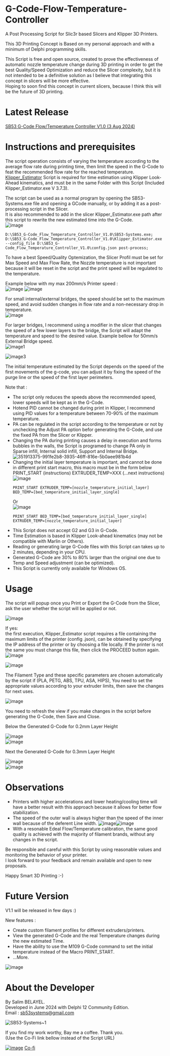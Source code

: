 # G-Code-Flow-Temperature-Controller
A Post Processing Script for Slic3r based Slicers and Klipper 3D Printers.  
  
This 3D Printing Concept is Based on my personal approach and with a minimum of Delphi programming skills.

This Script is free and open source, created to prove the effectiveness of automatic nozzle temperature change during 3D printing in order to get the best Quality/Speed Optimization and reduce the Slicer complexity, but it is not intended to be a definitive solution as I believe that integrating this concept in slicers will be more effective.  
Hoping to soon find this concept in current slicers, because I think this will be the future of 3D printing.  
  
# Latest Release
[SB53 G-Code Flow/Temperature Controller V1.0 (3 Aug 2024)](https://github.com/sb53systems/G-Code-Flow-Temperature-Controller/releases/tag/V1.0)  
  
# Instructions and prerequisites  
The script operation consists of varying the temperature according to the average flow rate during printing time, then limit the speed in the G-Code to feat the recommended flow rate for the reached temperature.  
[Klipper_Estimator](https://github.com/Annex-Engineering/klipper_estimator) Script is required for time estimation using Klipper Look-Ahead kinematics, and must be in the same Folder with this Script (Included Klipper_Estimator.exe V 3.7.3).  
  
The script can be used as a normal program by opening the SB53-Systems.exe file and opening a GCode manually, or by adding it as a post-processing script in the Slicer.  
It is also recommended to add in the slicer Klipper_Estimator.exe path after this script to rewrite the new estimated time into the G-Code.  
![image](https://github.com/user-attachments/assets/a08ed4f5-a5f7-47dd-88eb-09a183e43a2d)  
```
D:\SB53_G-Code_Flow_Temperature_Controller_V1.0\SB53-Systems.exe;
D:\SB53_G-Code_Flow_Temperature_Controller_V1.0\Klipper_Estimator.exe --config_file D:\SB53_G-Code_Flow_Temperature_Controller_V1.0\config.json post-process;
```
  
To have a best Speed/Quality Optemization, the Slicer Profil must be set for Max Speed and Max Flow Rate, the Nozzle temperature is not important because it will be reset in the script and the print speed will be regulated to the temperature.  
  
Example below with my max 200mm/s Printer speed :  
![image](https://github.com/user-attachments/assets/a4ca7c48-0c74-4015-809b-102f71577593)
![image](https://github.com/user-attachments/assets/2aa450c6-984d-432c-890e-d0d0ada0d7a4)  

For small internal/external bridges, the speed should be set to the maximum speed, and avoid sudden changes in flow rate and a non-necessary drop in temperature.   
![image](https://github.com/user-attachments/assets/c9675974-f4a9-475d-bb4e-c722ea14ce68)  
  
For larger bridges, I recommend using a modifier in the slicer that changes the speed of a few lower layers to the bridge, the Script will adapt the temperature and speed to the desired value. Example bellow for 50mm/s External Bridge speed.  
![image1](https://github.com/user-attachments/assets/216766be-e662-4ea0-aef0-541cbd23287a)  
  
![image3](https://github.com/user-attachments/assets/2a5a083b-20a2-4c5d-91f1-e3d87d0cc62a)  
  
The initial temperature estimated by the Script depends on the speed of the first movements of the g-code, you can adjust it by fixing the speed of the purge line or the speed of the first layer perimeters.  
  
  
Note that :  
- The script only reduces the speeds above the recommended speed, lower speeds will be kept as in the G-Code.
- Hotend PID cannot be changed during print in Klipper, I recommend using PID values for a temperature between 70-90% of the maximum temperature.  
- PA can be regulated in the script according to the temperature or not by unchecking the Adjust PA option befor generating the G-Code, and use the fixed PA from the Slicer or Klipper.  
- Changing the PA during printing causes a delay in execution and forms bubbles in the walls, the Script is programed to change PA only in Sparse infill, Internal solid infill, Support and Internal Bridge.  
![351913375-991fe2b8-3935-46ff-816e-5b0aee981b4d](https://github.com/user-attachments/assets/602b96a8-2666-44bd-b70f-aa5c06deadd4)  
- Changing the initial layer temperature is important, and cannot be done in different print start macro, this macro must be in the form below  
  PRINT_START (instructions) EXTRUDER_TEMP=XXX (...next instructions)
  ![image](https://github.com/user-attachments/assets/5e462ac4-0c8b-4537-a21a-f2a1f85b4126)
  ```
  PRINT_START EXTRUDER_TEMP=[nozzle_temperature_initial_layer] BED_TEMP=[bed_temperature_initial_layer_single]
  ```
  Or  
  ![image](https://github.com/user-attachments/assets/9e6ce605-e440-43f7-b222-e4b80bbe9e1c)
  ```
  PRINT_START BED_TEMP=[bed_temperature_initial_layer_single] EXTRUDER_TEMP=[nozzle_temperature_initial_layer]
  ```
- This Script does not accept G2 and G3 in G-Code.
- Time Estimation is based in Klipper Look-ahead kinematics (may not be compatible with Marlin or Others).
- Reading or generating large G-Code files with this Script can takes up to 2 minutes, depending in your CPU.
- Generated G-Code are 30% to 80% larger than the original one due to Temp and Speed adjustment (can be optimized).
- This Script is currently only available for Windows OS.  
  
# Usage  
The script will popup once you Print or Export the G-Code from the Slicer, ask the user whether the script will be applied or not.   
  
![image](https://github.com/user-attachments/assets/bc99c01b-8b20-4b9d-93db-1dcb62fbf9b0)  
  
If yes:  
the first execution, Klipper_Estimator script requires a file containing the maximum limits of the printer (config .json), can be obtained by specifying the IP address of the printer or by choosing a file locally. If the printer is not the same you must change this file, then click the PROCEED button again.  
![image](https://github.com/user-attachments/assets/556fa311-cc68-42a5-af34-4261462935a0)  
  
![image](https://github.com/user-attachments/assets/2a316ba8-124d-48d5-83b1-3a6184aa189e)  
  
The Filament Type and these specific parameters are chosen automatically by the script if (PLA, PETG, ABS, TPU, ASA, HIPS), You need to set the appropriate values ​​according to your extruder limits, then save the changes for next uses.  
  
![image](https://github.com/user-attachments/assets/abbbcbaf-3396-487f-aa31-3f8dbe1ec0b1)  
  
You need to refresh the view if you make changes in the script before generating the G-Code, then Save and Close.  

Below the Generated G-Code for 0.2mm Layer Height  
  
![image](https://github.com/user-attachments/assets/d429f7a3-7a2b-4ee2-bf72-f8d0e1daca1b)  
![image](https://github.com/user-attachments/assets/9bfd7ebc-ecfe-4873-93a2-4b5da9b8561e)  
  
Next the Generated G-Code for 0.3mm Layer Height  
  
![image](https://github.com/user-attachments/assets/abd70604-c2e3-4a6d-81d9-8bc45fa03e47)  
![image](https://github.com/user-attachments/assets/6c0cc21e-4f42-4756-98d4-9869bbed3a5d)  
  
# Observations  
- Printers with higher accelerations and lower heating/cooling time will have a better result with this approach because it allows for better flow stabilization.
- The speed of the outer wall is always higher than the speed of the inner wall because of the deferent Line width.
![image](https://github.com/user-attachments/assets/76acb2cf-f57e-4a38-b1c7-788689ed6470)![image](https://github.com/user-attachments/assets/52b5714b-5607-45f5-adc7-73b9782b6bcc)  
- With a resonable Edeal Flow/Temperature calibration, the same good quality is achieved with the majority of filament brands, without any changes in the script.  
  
Be responsible and careful with this Script by using reasonable values ​​and monitoring the behavior of your printer.  
I look forward to your feedback and remain available and open to new proposals.  
  
Happy Smart 3D Printing :-)  

# Future Version 
V1.1 will be released in few days :)  
  
New features :  
- Create custom filament profiles for different extruders/printers.
- View the generated G-Code and the real Temperature changes during the new estimated Time.
- Have the ability to use the M109 G-Code command to set the initial temperature instead of the Macro PRINT_START.
- ...More.
  
![image](https://github.com/user-attachments/assets/42b786ed-6b5b-4a4c-911b-45cf7ff2b877)
  
# About the Developer 
By Salim BELAYEL.  
Developed in June 2024 with Delphi 12 Community Edition.  
Email : sb53systems@gmail.com  

![SB53-Systems~1](https://github.com/sb53systems/G-Code-Flow-Temperature-Controller/assets/33290411/b94703a1-cf21-4109-bfa6-b9bcff438a1d)  

  
If you find my work worthy, Bay me a coffee. Thank you.  
(Use the Co-Fi link bellow instead of the Script URL)
  
[![image](https://github.com/sb53systems/G-Code-Flow-Temperature-Controller/assets/33290411/a504ac44-082d-40f1-a9d0-4abc3da242d8)](https://ko-fi.com/sb53system)
 [Co-fi](https://ko-fi.com/sb53system) 


